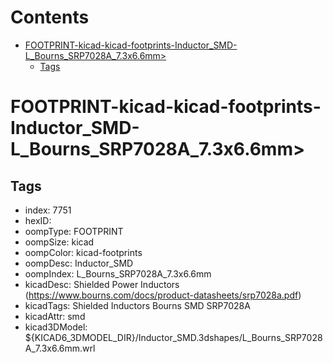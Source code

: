 



Contents
========

* [FOOTPRINT-kicad-kicad-footprints-Inductor_SMD-L_Bourns_SRP7028A_7.3x6.6mm>](#footprint-kicad-kicad-footprints-inductor_smd-l_bourns_srp7028a_73x66mm)
	* [Tags](#tags)

# FOOTPRINT-kicad-kicad-footprints-Inductor_SMD-L_Bourns_SRP7028A_7.3x6.6mm>

## Tags

- index: 7751
- hexID: 
- oompType: FOOTPRINT
- oompSize: kicad
- oompColor: kicad-footprints
- oompDesc: Inductor_SMD
- oompIndex: L_Bourns_SRP7028A_7.3x6.6mm
- kicadDesc: Shielded Power Inductors (https://www.bourns.com/docs/product-datasheets/srp7028a.pdf)
- kicadTags: Shielded Inductors Bourns SMD SRP7028A
- kicadAttr: smd
- kicad3DModel: ${KICAD6_3DMODEL_DIR}/Inductor_SMD.3dshapes/L_Bourns_SRP7028A_7.3x6.6mm.wrl
